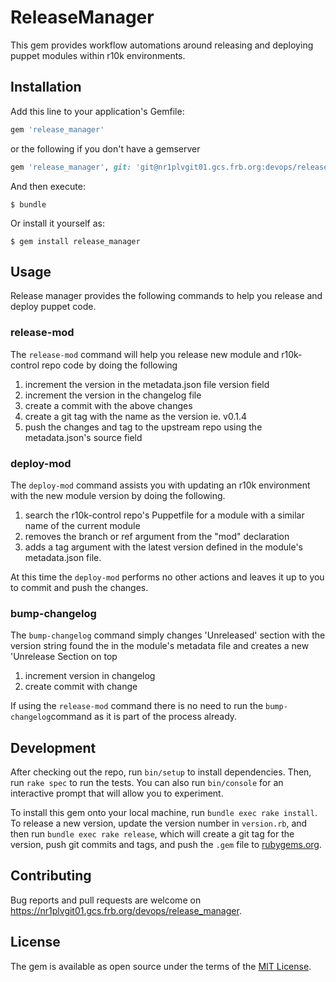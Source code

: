 # ReleaseManager

This gem provides workflow automations around releasing and deploying puppet modules within r10k environments.

## Installation

Add this line to your application's Gemfile:

```ruby
gem 'release_manager'
```

or the following if you don't have a gemserver

```ruby
gem 'release_manager', git: 'git@nr1plvgit01.gcs.frb.org:devops/release_manager.git'
```

And then execute:

    $ bundle

Or install it yourself as:

    $ gem install release_manager

## Usage

Release manager provides the following commands to help you release and deploy puppet code.

### release-mod
The `release-mod` command will help you release new module and r10k-control repo code by doing the following
1. increment the version in the metadata.json file version field
2. increment the version in the changelog file
3. create a commit with the above changes
4. create a git tag with the name as the version ie. v0.1.4
5. push the changes and tag to the upstream repo using the metadata.json's source field

### deploy-mod
The `deploy-mod` command assists you with updating an r10k environment with the new module version by doing the following.
1. search the r10k-control repo's Puppetfile for a module with a similar name of the current module
2. removes the branch or ref argument from the "mod" declaration
3. adds a tag argument with the latest version defined in the module's metadata.json file.

At this time the `deploy-mod` performs no other actions and leaves it up to you to commit and push the changes.

### bump-changelog
The `bump-changelog` command simply changes 'Unreleased' section with the version string found the in the module's metadata file
and creates a new 'Unrelease Section on top
1. increment version in changelog
2. create commit with change

If using the `release-mod` command there is no need to run the `bump-changelog`command as it is part of the process already.

## Development

After checking out the repo, run `bin/setup` to install dependencies. Then, run `rake spec` to run the tests. You can also run `bin/console` for an interactive prompt that will allow you to experiment.

To install this gem onto your local machine, run `bundle exec rake install`. To release a new version, update the version number in `version.rb`, and then run `bundle exec rake release`, which will create a git tag for the version, push git commits and tags, and push the `.gem` file to [rubygems.org](https://rubygems.org).

## Contributing

Bug reports and pull requests are welcome on https://nr1plvgit01.gcs.frb.org/devops/release_manager.


## License

The gem is available as open source under the terms of the [MIT License](http://opensource.org/licenses/MIT).

